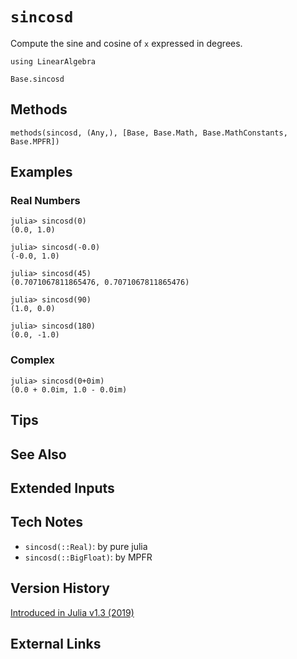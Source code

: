 # `sincosd`

Compute the sine and cosine of `x` expressed in degrees.

```@setup repl_only
using LinearAlgebra
```
```@docs
Base.sincosd
```


## Methods

```@repl
methods(sincosd, (Any,), [Base, Base.Math, Base.MathConstants, Base.MPFR])
```


## Examples

### Real Numbers
```jldoctest
julia> sincosd(0)
(0.0, 1.0)

julia> sincosd(-0.0)
(-0.0, 1.0)

julia> sincosd(45)
(0.7071067811865476, 0.7071067811865476)

julia> sincosd(90)
(1.0, 0.0)

julia> sincosd(180)
(0.0, -1.0)
```

### Complex
```jldoctest
julia> sincosd(0+0im)
(0.0 + 0.0im, 1.0 - 0.0im)
```

## Tips


## See Also


## Extended Inputs


## Tech Notes

- `sincosd(::Real)`: by pure julia
- `sincosd(::BigFloat)`: by MPFR


## Version History

[Introduced in Julia v1.3 (2019)](https://github.com/JuliaLang/julia/blob/v1.3.0/NEWS.md?plain=1#L43)


## External Links

